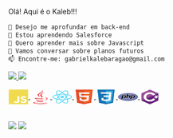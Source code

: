 Olá! Aqui é o Kaleb!!!

    🔭 Desejo me aprofundar em back-end
    🌱 Estou aprendendo Salesforce
    👯 Quero aprender mais sobre Javascript
    💬 Vamos conversar sobre planos futuros
    📫 Encontre-me: gabrielkalebaragao@gmail.com

<div>
  <a href="https://github.com/K-lebb">
    <img height="180px" src="https://github-readme-stats.vercel.app/api?username=K-lebb&show_icons=true&theme=dracula&include_all_commits=true&count_private=true"/>
    <img height="180em" src="https://github-readme-stats.vercel.app/api/top-langs/?username=K-lebb&layout=compact&langs_count=6&theme=tokyonight"/>
  </a>
</div>
<div style="display: inline_block"><br>
  <a href="https://github.com/K-lebb">
  <img align="center" alt="Kaleb-Js" height="30" width="40" src="https://raw.githubusercontent.com/devicons/devicon/master/icons/javascript/javascript-plain.svg">
  <img align="center" alt="Kaleb-Java" height="30" width="40" src="https://raw.githubusercontent.com/devicons/devicon/master/icons/java/java-plain.svg">
  <img align="center" alt="Kaleb-React" height="30" width="40" src="https://raw.githubusercontent.com/devicons/devicon/master/icons/react/react-original.svg">
  <img align="center" alt="Kaleb-HTML" height="30" width="40" src="https://raw.githubusercontent.com/devicons/devicon/master/icons/html5/html5-original.svg">
  <img align="center" alt="Kaleb-CSS" height="30" width="40" src="https://raw.githubusercontent.com/devicons/devicon/master/icons/css3/css3-original.svg">
  <img align="center" alt="PHP" height="30" width="40" src="https://raw.githubusercontent.com/devicons/devicon/master/icons/php/php-original.svg">
  <img align="center" alt="Kaleb-Csharp" height="30" width="40" src="https://raw.githubusercontent.com/devicons/devicon/master/icons/csharp/csharp-original.svg">
  <br><br>
    </a>
</div>
<div><br>
  <a href="https://instagram.com/ka_lebb_" target="_blank"><img src="https://img.shields.io/badge/-Instagram-%23E4405F?style=for-the-badge&logo=instagram&logoColor=white" target="_blank"></a>
  <a href="mailto:gabrielkalebaragao@gmail.com"><img src="https://img.shields.io/badge/-Gmail-%23333?style=for-the-badge&logo=gmail&logoColor=white" target="_blank"></a> 
</div>
